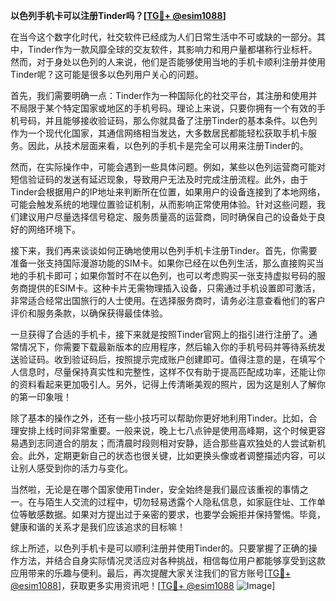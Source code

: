 **以色列手机卡可以注册Tinder吗？[[TG💪+ @esim1088](https://t.me/s/esim1088)]**

在当今这个数字化时代，社交软件已经成为人们日常生活中不可或缺的一部分。其中，Tinder作为一款风靡全球的交友软件，其影响力和用户量都堪称行业标杆。然而，对于身处以色列的人来说，他们是否能够使用当地的手机卡顺利注册并使用Tinder呢？这可能是很多以色列用户关心的问题。

首先，我们需要明确一点：Tinder作为一种国际化的社交平台，其注册和使用并不局限于某个特定国家或地区的手机号码。理论上来说，只要你拥有一个有效的手机号码，并且能够接收验证码，那么你就具备了注册Tinder的基本条件。以色列作为一个现代化国家，其通信网络相当发达，大多数居民都能轻松获取手机卡服务。因此，从技术层面来看，以色列的手机卡是完全可以用来注册Tinder的。

然而，在实际操作中，可能会遇到一些具体问题。例如，某些以色列运营商可能对短信验证码的发送有延迟现象，导致用户无法及时完成注册流程。此外，由于Tinder会根据用户的IP地址来判断所在位置，如果用户的设备连接到了本地网络，可能会触发系统的地理位置验证机制，从而影响正常使用体验。针对这些问题，我们建议用户尽量选择信号稳定、服务质量高的运营商，同时确保自己的设备处于良好的网络环境下。

接下来，我们再来谈谈如何正确地使用以色列手机卡注册Tinder。首先，你需要准备一张支持国际漫游功能的SIM卡。如果你已经在以色列生活，那么直接购买当地的手机卡即可；如果你暂时不在以色列，也可以考虑购买一张支持虚拟号码的服务商提供的ESIM卡。这种卡片无需物理插入设备，只需通过手机设置即可激活，非常适合经常出国旅行的人士使用。在选择服务商时，请务必注意查看他们的客户评价和服务条款，以确保获得最佳体验。

一旦获得了合适的手机卡，接下来就是按照Tinder官网上的指引进行注册了。通常情况下，你需要下载最新版本的应用程序，然后输入你的手机号码并等待系统发送验证码。收到验证码后，按照提示完成账户创建即可。值得注意的是，在填写个人信息时，尽量保持真实性和完整性，这样不仅有助于提高匹配成功率，还能让你的资料看起来更加吸引人。另外，记得上传清晰美观的照片，因为这是别人了解你的第一印象哦！

除了基本的操作之外，还有一些小技巧可以帮助你更好地利用Tinder。比如，合理安排上线时间非常重要。一般来说，晚上七八点钟是使用高峰期，这个时候更容易遇到志同道合的朋友；而清晨时段则相对安静，适合那些喜欢独处的人尝试新机会。此外，定期更新自己的状态也很关键，比如更换头像或者调整描述内容，可以让别人感受到你的活力与变化。

当然啦，无论是在哪个国家使用Tinder，安全始终是我们最应该重视的事情之一。在与陌生人交流的过程中，切勿轻易透露个人隐私信息，如家庭住址、工作单位等敏感数据。如果对方提出过于亲密的要求，也要学会婉拒并保持警惕。毕竟，健康和谐的关系才是我们应该追求的目标嘛！

综上所述，以色列手机卡是可以顺利注册并使用Tinder的。只要掌握了正确的操作方法，并结合自身实际情况灵活应对各种挑战，相信每位用户都能够享受到这款应用带来的乐趣与便利。最后，再次提醒大家关注我们的官方账号[[TG💪+ @esim1088](https://t.me/s/esim1088)]，获取更多实用资讯吧！[[TG💪+ @esim1088](https://t.me/s/esim1088) ![Image](https://i.postimg.cc/4NQfJmqS/Snipaste-2025-05-13-00-14-12.png)]
